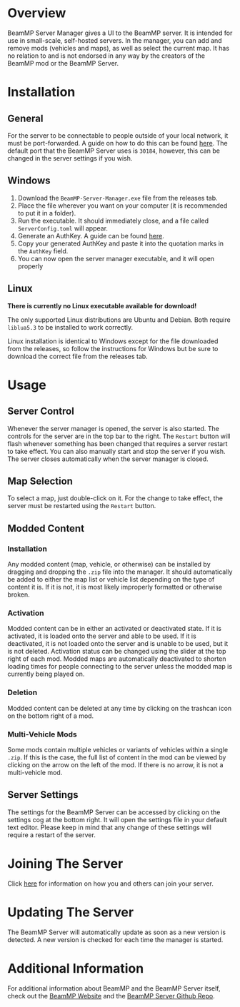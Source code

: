 # Overview
BeamMP Server Manager gives a UI to the BeamMP server. It is intended for use in small-scale, self-hosted servers. In the manager, you can add and remove mods (vehicles and maps), as well as select the current map. It has no relation to and is not endorsed in any way by the creators of the BeamMP mod or the BeamMP Server.

# Installation
## General
For the server to be connectable to people outside of your local network, it must be port-forwarded. A guide on how to do this can be found [here](https://www.noip.com/support/knowledgebase/general-port-forwarding-guide). The default port that the BeamMP Server uses is `30184`, however, this can be changed in the server settings if you wish.
## Windows
1. Download the `BeamMP-Server-Manager.exe` file from the releases tab.
2. Place the file wherever you want on your computer (it is recommended to put it in a folder).
3. Run the executable. It should immediately close, and a file called `ServerConfig.toml` will appear.
4. Generate an AuthKey. A guide can be found [here](https://wiki.beammp.com/en/home/server-installation#h-2-obtaining-an-authentication-key).
5. Copy your generated AuthKey and paste it into the quotation marks in the `AuthKey` field.
6. You can now open the server manager executable, and it will open properly
## Linux
**There is currently no Linux executable available for download!**

The only supported Linux distributions are Ubuntu and Debian. Both require `liblua5.3` to be installed to work correctly.

Linux installation is identical to Windows except for the file downloaded from the releases, so follow the instructions for Windows but be sure to download the correct file from the releases tab.

# Usage
## Server Control
Whenever the server manager is opened, the server is also started. The controls for the server are in the top bar to the right. The `Restart` button will flash whenever something has been changed that requires a server restart to take effect. You can also manually start and stop the server if you wish. The server closes automatically when the server manager is closed.

## Map Selection
To select a map, just double-click on it. For the change to take effect, the server must be restarted using the `Restart` button.

## Modded Content
### Installation
Any modded content (map, vehicle, or otherwise) can be installed by dragging and dropping the `.zip` file into the manager. It should automatically be added to either the map list or vehicle list depending on the type of content it is. If it is not, it is most likely improperly formatted or otherwise broken.

### Activation
Modded content can be in either an activated or deactivated state. If it is activated, it is loaded onto the server and able to be used. If it is deactivated, it is not loaded onto the server and is unable to be used, but it is not deleted. Activation status can be changed using the slider at the top right of each mod. Modded maps are automatically deactivated to shorten loading times for people connecting to the server unless the modded map is currently being played on.

### Deletion
Modded content can be deleted at any time by clicking on the trashcan icon on the bottom right of a mod.

### Multi-Vehicle Mods
Some mods contain multiple vehicles or variants of vehicles within a single `.zip`. If this is the case, the full list of content in the mod can be viewed by clicking on the arrow on the left of the mod. If there is no arrow, it is not a multi-vehicle mod.

## Server Settings
The settings for the BeamMP Server can be accessed by clicking on the settings cog at the bottom right. It will open the settings file in your default text editor. Please keep in mind that any change of these settings will require a restart of the server.

# Joining The Server
Click [here](https://wiki.beammp.com/en/home/server-installation#how-to-join-your-server) for information on how you and others can join your server.

# Updating The Server
The BeamMP Server will automatically update as soon as a new version is detected. A new version is checked for each time the manager is started.

# Additional Information
For additional information about BeamMP and the BeamMP Server itself, check out the [BeamMP Website](https://www.beammp.com/) and the [BeamMP Server Github Repo](https://github.com/beammp/beammp-server).